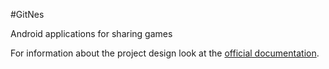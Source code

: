 #GitNes

Android applications for sharing games

For information about the project design look at the [official documentation](https://www.dropbox.com/sh/lmdenr7rh4yag4h/AAAlBxm7xRp2WtFaOR2mySwQa/DocumentoProyectoII.pdf?dl=0).
